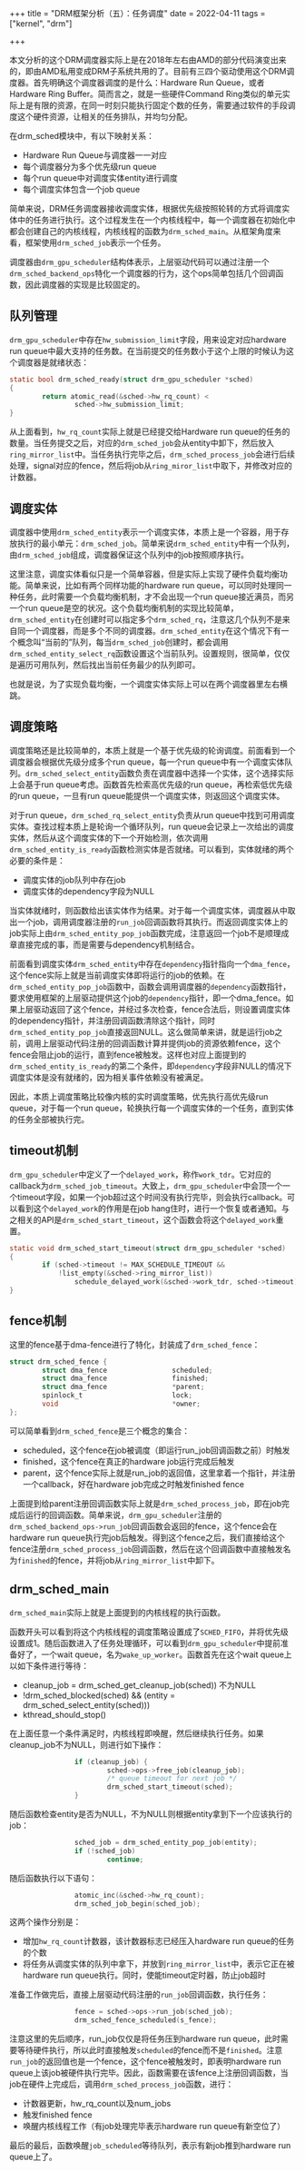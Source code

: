 +++
title = "DRM框架分析（五）：任务调度"
date = 2022-04-11
tags = ["kernel", "drm"]

+++

本文分析的这个DRM调度器实际上是在2018年左右由AMD的部分代码演变出来的，即由AMD私用变成DRM子系统共用的了。目前有三四个驱动使用这个DRM调度器。首先明确这个调度器调度的是什么：Hardware Run Queue，或者Hardware Ring Buffer。简而言之，就是一些硬件Command Ring类似的单元实际上是有限的资源，在同一时刻只能执行固定个数的任务，需要通过软件的手段调度这个硬件资源，让相关的任务排队，并均匀分配。

在drm_sched模块中，有以下映射关系：

* Hardware Run Queue与调度器一一对应
* 每个调度器分为多个优先级run queue
* 每个run queue中对调度实体entity进行调度
* 每个调度实体包含一个job queue

简单来说，DRM任务调度器接收调度实体，根据优先级按照轮转的方式将调度实体中的任务进行执行。这个过程发生在一个内核线程中，每一个调度器在初始化中都会创建自己的内核线程，内核线程的函数为`drm_sched_main`。从框架角度来看，框架使用`drm_sched_job`表示一个任务。

调度器由`drm_gpu_scheduler`结构体表示，上层驱动代码可以通过注册一个`drm_sched_backend_ops`特化一个调度器的行为，这个ops简单包括几个回调函数，因此调度器的实现是比较固定的。

## 队列管理

`drm_gpu_scheduler`中存在`hw_submission_limit`字段，用来设定对应hardware run queue中最大支持的任务数。在当前提交的任务数小于这个上限的时候认为这个调度器是就绪状态：

```c
static bool drm_sched_ready(struct drm_gpu_scheduler *sched)
{
        return atomic_read(&sched->hw_rq_count) <
                sched->hw_submission_limit;
}
```

从上面看到，`hw_rq_count`实际上就是已经提交给Hardware run queue的任务的数量。当任务提交之后，对应的`drm_sched_job`会从entity中卸下，然后放入`ring_mirror_list`中。当任务执行完毕之后，`drm_sched_process_job`会进行后续处理，signal对应的fence，然后将job从`ring_miror_list`中取下，并修改对应的计数器。

## 调度实体

调度器中使用`drm_sched_entity`表示一个调度实体，本质上是一个容器，用于存放执行的最小单元：`drm_sched_job`。简单来说`drm_sched_entity`中有一个队列，由`drm_sched_job`组成，调度器保证这个队列中的job按照顺序执行。

这里注意，调度实体看似只是一个简单容器，但是实际上实现了硬件负载均衡功能。简单来说，比如有两个同样功能的hardware run queue，可以同时处理同一种任务，此时需要一个负载均衡机制，才不会出现一个run queue接近满员，而另一个run queue是空的状况。这个负载均衡机制的实现比较简单，`drm_sched_entity`在创建时可以指定多个`drm_sched_rq`，注意这几个队列不是来自同一个调度器，而是多个不同的调度器。`drm_sched_entity`在这个情况下有一个概念叫“当前的”队列，每当`drm_sched_job`创建时，都会调用` drm_sched_entity_select_rq`函数设置这个当前队列。设置规则，很简单，仅仅是遍历可用队列，然后找出当前任务最少的队列即可。

也就是说，为了实现负载均衡，一个调度实体实际上可以在两个调度器里左右横跳。

## 调度策略

调度策略还是比较简单的，本质上就是一个基于优先级的轮询调度。前面看到一个调度器会根据优先级分成多个run queue，每一个run queue中有一个调度实体队列。`drm_sched_select_entity`函数负责在调度器中选择一个实体，这个选择实际上会基于run queue考虑。函数首先检索高优先级的run queue，再检索低优先级的run queue，一旦有run queue能提供一个调度实体，则返回这个调度实体。

对于run queue，`drm_sched_rq_select_entity`负责从run queue中找到可用调度实体。查找过程本质上是轮询一个循环队列，run queue会记录上一次给出的调度实体，然后从这个调度实体的下一个开始检测，依次调用`drm_sched_entity_is_ready`函数检测实体是否就绪。可以看到，实体就绪的两个必要的条件是：

* 调度实体的job队列中存在job
* 调度实体的dependency字段为NULL

当实体就绪时，则函数给出该实体作为结果。对于每一个调度实体，调度器从中取出一个job，调用调度器注册的`run_job`回调函数将其执行。而返回调度实体上的job实际上由`drm_sched_entity_pop_job`函数完成，注意返回一个job不是顺理成章直接完成的事，而是需要与dependency机制结合。

前面看到调度实体`drm_sched_entity`中存在`dependency`指针指向一个`dma_fence`，这个fence实际上就是当前调度实体即将运行的job的依赖。在`drm_sched_entity_pop_job`函数中，函数会调用调度器的`dependency`函数指针，要求使用框架的上层驱动提供这个job的`dependency`指针，即一个dma_fence。如果上层驱动返回了这个fence，并经过多次检查，fence合法后，则设置调度实体的dependency指针，并注册回调函数清除这个指针，同时`drm_sched_entity_pop_job`直接返回NULL。这么做简单来讲，就是运行job之前，调用上层驱动代码注册的回调函数计算并提供job的资源依赖fence，这个fence会阻止job的运行，直到fence被触发。这样也对应上面提到的`drm_sched_entity_is_ready`的第二个条件，即`dependency`字段非NULL的情况下调度实体是没有就绪的，因为相关事件依赖没有被满足。

因此，本质上调度策略比较像内核的实时调度策略，优先执行高优先级run queue，对于每一个run queue，轮换执行每一个调度实体的一个任务，直到实体的任务全部被执行完。

## timeout机制

`drm_gpu_scheduler`中定义了一个`delayed_work`，称作`work_tdr`。它对应的callback为`drm_sched_job_timeout`。大致上，`drm_gpu_scheduler`中会顶一个一个timeout字段，如果一个job超过这个时间没有执行完毕，则会执行callback。可以看到这个`delayed_work`的作用是在job hang住时，进行一个恢复或者通知。与之相关的API是`drm_sched_start_timeout`，这个函数会将这个`delayed_work`重置。

```c
static void drm_sched_start_timeout(struct drm_gpu_scheduler *sched)
{
        if (sched->timeout != MAX_SCHEDULE_TIMEOUT &&
            !list_empty(&sched->ring_mirror_list))
                schedule_delayed_work(&sched->work_tdr, sched->timeout);
}
```

## fence机制

这里的fence基于dma-fence进行了特化，封装成了`drm_sched_fence`：

```c
struct drm_sched_fence {
        struct dma_fence                scheduled;
        struct dma_fence                finished;
        struct dma_fence                *parent;
        spinlock_t                      lock;
        void                            *owner;
};
```

可以简单看到`drm_sched_fence`是三个概念的集合：

* scheduled，这个fence在job被调度（即运行run_job回调函数之前）时触发
* finished，这个fence在真正的hardware job运行完成后触发
* parent，这个fence实际上就是run_job的返回值，这里拿着一个指针，并注册一个callback，好在hardware job完成之时触发finished fence

上面提到给parent注册回调函数实际上就是`drm_sched_process_job`，即在job完成后运行的回调函数。简单来说，`drm_gpu_scheduler`注册的`drm_sched_backend_ops->run_job`回调函数会返回的fence，这个fence会在hardware run queue执行完job后触发。得到这个fence之后，我们直接给这个fence注册`drm_sched_process_job`回调函数，然后在这个回调函数中直接触发名为`finished`的fence，并将job从`ring_mirror_list`中卸下。

## drm_sched_main

`drm_sched_main`实际上就是上面提到的内核线程的执行函数。

函数开头可以看到将这个内核线程的调度策略设置成了`SCHED_FIFO`，并将优先级设置成1。随后函数进入了任务处理循环，可以看到`drm_gpu_scheduler`中提前准备好了，一个wait queue，名为`wake_up_worker`。函数首先在这个wait queue上以如下条件进行等待：

* cleanup_job = drm_sched_get_cleanup_job(sched)) 不为NULL
* !drm_sched_blocked(sched) && (entity = drm_sched_select_entity(sched)))
* kthread_should_stop()

在上面任意一个条件满足时，内核线程即唤醒，然后继续执行任务。如果cleanup_job不为NULL，则进行如下操作：

```c
                if (cleanup_job) {
                        sched->ops->free_job(cleanup_job);
                        /* queue timeout for next job */
                        drm_sched_start_timeout(sched);
                }
```

随后函数检查entity是否为NULL，不为NULL则根据entity拿到下一个应该执行的job：

```c
                sched_job = drm_sched_entity_pop_job(entity);
                if (!sched_job)
                        continue;
```

随后函数执行以下语句：

```c
                atomic_inc(&sched->hw_rq_count);
                drm_sched_job_begin(sched_job);
```

这两个操作分别是：

* 增加`hw_rq_count`计数器，该计数器标志已经压入hardware run queue的任务的个数
* 将任务从调度实体的队列中拿下，并放到`ring_mirror_list`中，表示它正在被hardware run queue执行。同时，使能timeout定时器，防止job超时

准备工作做完后，直接上层驱动代码注册的`run_job`回调函数，执行任务：

```c
                fence = sched->ops->run_job(sched_job);
                drm_sched_fence_scheduled(s_fence);
```

注意这里的先后顺序，run_job仅仅是将任务压到hardware run queue，此时需要等待硬件执行，所以此时直接触发`scheduled`的fence而不是`finished`。注意`run_job`的返回值也是一个fence，这个fence被触发时，即表明hardware run queue上该job被硬件执行完毕。因此，函数需要在该fence上注册回调函数，当job在硬件上完成后，调用`drm_sched_process_job`函数，进行：

* 计数器更新，hw_rq_count以及num_jobs
* 触发finished fence
* 唤醒内核线程工作（有job处理完毕表示hardware run queue有新空位了）

最后的最后，函数唤醒`job_scheduled`等待队列，表示有新job推到hardware run queue上了。
